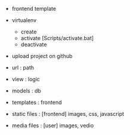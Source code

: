 - frontend template
- virtualenv
    - create
    - activate [Scripts/activate.bat]
    - deactivate

- upload project on github

- url : path 

- view : logic

- models : db

- templates : frontend

- static files : [frontend] images, css, javascript 
- media files : [user] images, vedio 